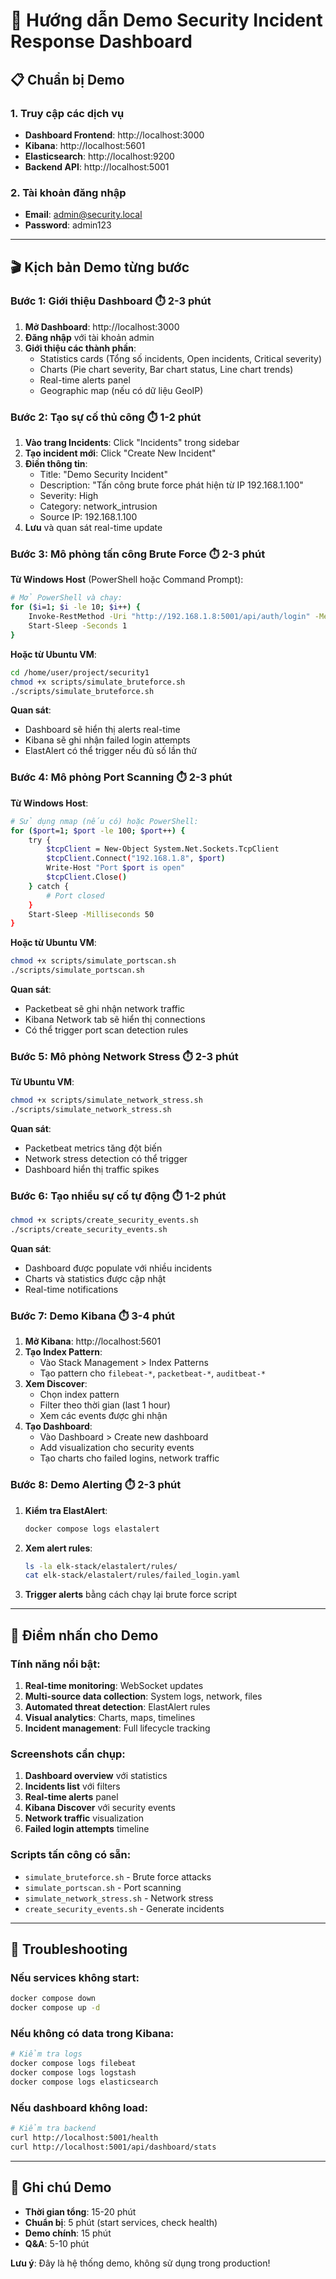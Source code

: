 # 🎯 Hướng dẫn Demo Security Incident Response Dashboard

## 📋 Chuẩn bị Demo

### 1. Truy cập các dịch vụ
- **Dashboard Frontend**: http://localhost:3000
- **Kibana**: http://localhost:5601  
- **Elasticsearch**: http://localhost:9200
- **Backend API**: http://localhost:5001

### 2. Tài khoản đăng nhập
- **Email**: admin@security.local
- **Password**: admin123

---

## 🎬 Kịch bản Demo từng bước

### **Bước 1: Giới thiệu Dashboard** ⏱️ 2-3 phút

1. **Mở Dashboard**: http://localhost:3000
2. **Đăng nhập** với tài khoản admin
3. **Giới thiệu các thành phần**:
   - Statistics cards (Tổng số incidents, Open incidents, Critical severity)
   - Charts (Pie chart severity, Bar chart status, Line chart trends)
   - Real-time alerts panel
   - Geographic map (nếu có dữ liệu GeoIP)

### **Bước 2: Tạo sự cố thủ công** ⏱️ 1-2 phút

1. **Vào trang Incidents**: Click "Incidents" trong sidebar
2. **Tạo incident mới**: Click "Create New Incident"
3. **Điền thông tin**:
   - Title: "Demo Security Incident"
   - Description: "Tấn công brute force phát hiện từ IP 192.168.1.100"
   - Severity: High
   - Category: network_intrusion
   - Source IP: 192.168.1.100
4. **Lưu** và quan sát real-time update

### **Bước 3: Mô phỏng tấn công Brute Force** ⏱️ 2-3 phút

**Từ Windows Host** (PowerShell hoặc Command Prompt):
```bash
# Mở PowerShell và chạy:
for ($i=1; $i -le 10; $i++) {
    Invoke-RestMethod -Uri "http://192.168.1.8:5001/api/auth/login" -Method POST -ContentType "application/json" -Body '{"email":"admin@security.local","password":"wrongpassword"}'
    Start-Sleep -Seconds 1
}
```

**Hoặc từ Ubuntu VM**:
```bash
cd /home/user/project/security1
chmod +x scripts/simulate_bruteforce.sh
./scripts/simulate_bruteforce.sh
```

**Quan sát**:
- Dashboard sẽ hiển thị alerts real-time
- Kibana sẽ ghi nhận failed login attempts
- ElastAlert có thể trigger nếu đủ số lần thử

### **Bước 4: Mô phỏng Port Scanning** ⏱️ 2-3 phút

**Từ Windows Host**:
```bash
# Sử dụng nmap (nếu có) hoặc PowerShell:
for ($port=1; $port -le 100; $port++) {
    try {
        $tcpClient = New-Object System.Net.Sockets.TcpClient
        $tcpClient.Connect("192.168.1.8", $port)
        Write-Host "Port $port is open"
        $tcpClient.Close()
    } catch {
        # Port closed
    }
    Start-Sleep -Milliseconds 50
}
```

**Hoặc từ Ubuntu VM**:
```bash
chmod +x scripts/simulate_portscan.sh
./scripts/simulate_portscan.sh
```

**Quan sát**:
- Packetbeat sẽ ghi nhận network traffic
- Kibana Network tab sẽ hiển thị connections
- Có thể trigger port scan detection rules

### **Bước 5: Mô phỏng Network Stress** ⏱️ 2-3 phút

**Từ Ubuntu VM**:
```bash
chmod +x scripts/simulate_network_stress.sh
./scripts/simulate_network_stress.sh
```

**Quan sát**:
- Packetbeat metrics tăng đột biến
- Network stress detection có thể trigger
- Dashboard hiển thị traffic spikes

### **Bước 6: Tạo nhiều sự cố tự động** ⏱️ 1-2 phút

```bash
chmod +x scripts/create_security_events.sh
./scripts/create_security_events.sh
```

**Quan sát**:
- Dashboard được populate với nhiều incidents
- Charts và statistics được cập nhật
- Real-time notifications

### **Bước 7: Demo Kibana** ⏱️ 3-4 phút

1. **Mở Kibana**: http://localhost:5601
2. **Tạo Index Pattern**:
   - Vào Stack Management > Index Patterns
   - Tạo pattern cho `filebeat-*`, `packetbeat-*`, `auditbeat-*`
3. **Xem Discover**:
   - Chọn index pattern
   - Filter theo thời gian (last 1 hour)
   - Xem các events được ghi nhận
4. **Tạo Dashboard**:
   - Vào Dashboard > Create new dashboard
   - Add visualization cho security events
   - Tạo charts cho failed logins, network traffic

### **Bước 8: Demo Alerting** ⏱️ 2-3 phút

1. **Kiểm tra ElastAlert**:
   ```bash
   docker compose logs elastalert
   ```
2. **Xem alert rules**:
   ```bash
   ls -la elk-stack/elastalert/rules/
   cat elk-stack/elastalert/rules/failed_login.yaml
   ```
3. **Trigger alerts** bằng cách chạy lại brute force script

---

## 🎯 Điểm nhấn cho Demo

### **Tính năng nổi bật**:
1. **Real-time monitoring**: WebSocket updates
2. **Multi-source data collection**: System logs, network, files
3. **Automated threat detection**: ElastAlert rules
4. **Visual analytics**: Charts, maps, timelines
5. **Incident management**: Full lifecycle tracking

### **Screenshots cần chụp**:
1. **Dashboard overview** với statistics
2. **Incidents list** với filters
3. **Real-time alerts** panel
4. **Kibana Discover** với security events
5. **Network traffic** visualization
6. **Failed login attempts** timeline

### **Scripts tấn công có sẵn**:
- `simulate_bruteforce.sh` - Brute force attacks
- `simulate_portscan.sh` - Port scanning
- `simulate_network_stress.sh` - Network stress
- `create_security_events.sh` - Generate incidents

---

## 🔧 Troubleshooting

### **Nếu services không start**:
```bash
docker compose down
docker compose up -d
```

### **Nếu không có data trong Kibana**:
```bash
# Kiểm tra logs
docker compose logs filebeat
docker compose logs logstash
docker compose logs elasticsearch
```

### **Nếu dashboard không load**:
```bash
# Kiểm tra backend
curl http://localhost:5001/health
curl http://localhost:5001/api/dashboard/stats
```

---

## 📝 Ghi chú Demo

- **Thời gian tổng**: 15-20 phút
- **Chuẩn bị**: 5 phút (start services, check health)
- **Demo chính**: 15 phút
- **Q&A**: 5-10 phút

**Lưu ý**: Đây là hệ thống demo, không sử dụng trong production!
